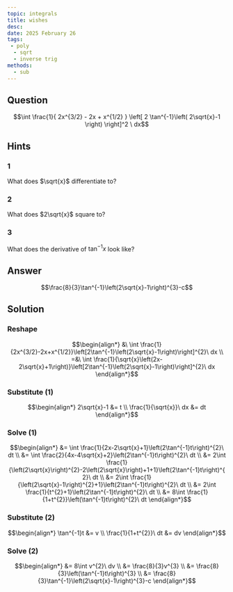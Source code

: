 ```yaml
---
topic: integrals
title: wishes
desc: 
date: 2025 February 26
tags:
 - poly
  - sqrt
  - inverse trig
methods:
  - sub
---
```



## Question
```math
\int
  \frac{1}{
    2x^{3/2} - 2x + x^{1/2}
  }
  \left[
    2 \tan^{-1}\left(
      2\sqrt{x}-1
    \right)
  \right]^2
\ dx
```


## Hints

### 1
What does $\sqrt{x}$ differentiate to?

### 2
What does $2\sqrt{x}$ square to?

### 3
What does the derivative of $\tan^{-1}{x}$ look like?


## Answer
```math
\frac{8}{3}\tan^{-1}\left(2\sqrt{x}-1\right)^{3}-c
```


## Solution

### Reshape
```math
\begin{align*}
  &\ \int \frac{1}{2x^{3/2}-2x+x^{1/2}}\left[2\tan^{-1}\left(2\sqrt{x}-1\right)\right]^{2}\ dx
  \\ =&\ \int \frac{1}{\sqrt{x}\left(2x-2\sqrt{x}+1\right)}\left[2\tan^{-1}\left(2\sqrt{x}-1\right)\right]^{2}\ dx
\end{align*}
```

### Substitute (1)
```math
\begin{align*}
  2\sqrt{x}-1 &= t
  \\ \frac{1}{\sqrt{x}}\ dx &= dt
\end{align*}
```

### Solve (1)
```math
\begin{align*}
  &= \int \frac{1}{2x-2\sqrt{x}+1}\left(2\tan^{-1}t\right)^{2}\ dt
  \\ &= \int \frac{2}{4x-4\sqrt{x}+2}\left(2\tan^{-1}t\right)^{2}\ dt
  \\ &= 2\int \frac{1}{\left(2\sqrt{x}\right)^{2}-2\left(2\sqrt{x}\right)+1+1}\left(2\tan^{-1}t\right)^{2}\ dt
  \\ &= 2\int \frac{1}{\left(2\sqrt{x}-1\right)^{2}+1}\left(2\tan^{-1}t\right)^{2}\ dt
  \\ &= 2\int \frac{1}{t^{2}+1}\left(2\tan^{-1}t\right)^{2}\ dt
  \\ &= 8\int \frac{1}{1+t^{2}}\left(\tan^{-1}t\right)^{2}\ dt
\end{align*}
```

### Substitute (2)
```math
\begin{align*}
  \tan^{-1}t &= v
  \\ \frac{1}{1+t^{2}}\ dt &= dv
\end{align*}
```

### Solve (2)
```math
\begin{align*}
  &= 8\int v^{2}\ dv
  \\ &= \frac{8}{3}v^{3}
  \\ &= \frac{8}{3}\left(\tan^{-1}t\right)^{3}
  \\ &= \frac{8}{3}\tan^{-1}\left(2\sqrt{x}-1\right)^{3}-c
\end{align*}
```
